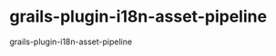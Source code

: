 grails-plugin-i18n-asset-pipeline
=================================

grails-plugin-i18n-asset-pipeline

